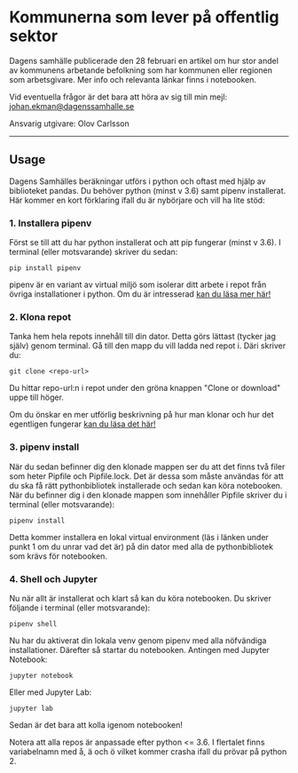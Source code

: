 # Kommunerna som lever på offentlig sektor

Dagens samhälle publicerade den 28 februari en artikel om hur stor andel av kommunens arbetande befolkning som har kommunen eller regionen som arbetsgivare. Mer info och relevanta länkar finns i notebooken.

Vid eventuella frågor är det bara att höra av sig till min mejl: johan.ekman@dagenssamhalle.se

Ansvarig utgivare: Olov Carlsson


***


## Usage

Dagens Samhälles beräkningar utförs i python och oftast med hjälp av biblioteket pandas. Du behöver python (minst v 3.6) samt pipenv installerat. Här kommer en kort förklaring ifall du är nybörjare och vill ha lite stöd:

### 1. Installera pipenv

Först se till att du har python installerat och att pip fungerar (minst v 3.6). I terminal (eller motsvarande) skriver du sedan:

`pip install pipenv`

pipenv är en variant av virtual miljö som isolerar ditt arbete i repot från övriga installationer i python. Om du är intresserad [kan du läsa mer här!](https://realpython.com/pipenv-guide/)


### 2. Klona repot

Tanka hem hela repots innehåll till din dator. Detta görs lättast (tycker jag själv) genom terminal. Gå till den mapp du vill ladda ned repot i. Däri skriver du:

`git clone <repo-url>`

Du hittar repo-url:n i repot under den gröna knappen "Clone or download" uppe till höger.


Om du önskar en mer utförlig beskrivning på hur man klonar och hur det egentligen fungerar [kan du läsa det här!](https://www.atlassian.com/git/tutorials/setting-up-a-repository/git-clone)

### 3. pipenv install

När du sedan befinner dig den klonade mappen ser du att det finns två filer som heter Pipfile och Pipfile.lock. Det är dessa som måste användas för att du ska få rätt pythonbibliotek installerade och sedan kan köra notebooken. När du befinner dig i den klonade mappen som innehåller Pipfile skriver du i terminal (eller motsvarande):

`pipenv install`

Detta kommer installera en lokal virtual environment (läs i länken under punkt 1 om du unrar vad det är) på din dator med alla de pythonbibliotek som krävs för notebooken. 

### 4. Shell och Jupyter

Nu när allt är installerat och klart så kan du köra notebooken. Du skriver följande i terminal (eller motsvarande):

`pipenv shell`

Nu har du aktiverat din lokala venv genom pipenv med alla nöfvändiga installationer. Därefter så startar du notebooken. Antingen med Jupyter Notebook:

`jupyter notebook`

Eller med Jupyter Lab:

`jupyter lab`

Sedan är det bara att kolla igenom notebooken!


Notera att alla repos är anpassade efter python <= 3.6. I flertalet finns variabelnamn med å, ä och ö vilket kommer crasha ifall du prövar på python 2.



